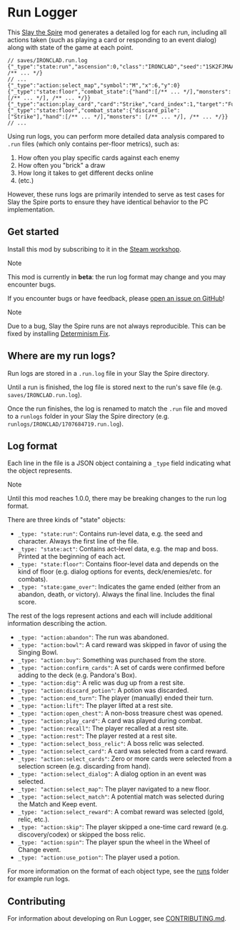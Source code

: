 # Run Logger

This [Slay the Spire](https://store.steampowered.com/app/646570/Slay_the_Spire/) mod generates a detailed log for each
run, including all actions taken (such as playing a card or responding to an event dialog) along with state of the game
at each point.

```jsonc
// saves/IRONCLAD.run.log
{"_type":"state:run","ascension":0,"class":"IRONCLAD","seed":"1SK2FJMAA7GY1", /** ... */}
// ...
{"_type":"action:select_map","symbol":"M","x":6,"y":0}
{"_type":"state:floor","combat_state":{"hand":[/** ... */],"monsters": [/** ... */], /** ... */}}
{"_type":"action:play_card","card":"Strike","card_index":1,"target":"FuzzyLouseDefensive","target_index":0}
{"_type":"state:floor","combat_state":{"discard_pile":["Strike"],"hand":[/** ... */],"monsters": [/** ... */], /** ... */}}
// ...
```

Using run logs, you can perform more detailed data analysis compared to `.run` files (which only contains per-floor
metrics), such as:

1. How often you play specific cards against each enemy  
2. How often you "brick" a draw
3. How long it takes to get different decks online
4. (etc.)

However, these runs logs are primarily intended to serve as test cases for Slay the Spire ports to ensure they have
identical behavior to the PC implementation.

## Get started

Install this mod by subscribing to it in the [Steam workshop](https://steamcommunity.com/workshop/filedetails/?id=3156775649).

> [!NOTE]  
> This mod is currently in **beta**: the run log format may change and you may encounter bugs.
>
> If you encounter bugs or have feedback, please
> [open an issue on GitHub](https://github.com/colinking/runlogger/issues/new)!

> [!NOTE]  
> Due to a bug, Slay the Spire runs are not always reproducible. This can be fixed by installing
> [Determinism Fix](https://github.com/colinking/determinismfix).

## Where are my run logs?

Run logs are stored in a `.run.log` file in your Slay the Spire directory.

Until a run is finished, the log file is stored next to the run's save file (e.g. `saves/IRONCLAD.run.log`).

Once the run finishes, the log is renamed to match the `.run` file and moved to a `runlogs` folder in your Slay the
Spire directory (e.g. `runlogs/IRONCLAD/1707684719.run.log`). 

## Log format

Each line in the file is a JSON object containing a `_type` field indicating what the object represents.

> [!NOTE]  
> Until this mod reaches 1.0.0, there may be breaking changes to the run log format.

There are three kinds of "state" objects:
- `_type: "state:run"`: Contains run-level data, e.g. the seed and character. Always the first line of the file.
- `_type: "state:act"`: Contains act-level data, e.g. the map and boss. Printed at the beginning of each act.
- `_type: "state:floor"`: Contains floor-level data and depends on the kind of floor (e.g. dialog options for events, 
  deck/enemies/etc. for combats).
- `_type: "state:game_over"`: Indicates the game ended (either from an abandon, death, or victory). Always the final
  line. Includes the final score.

The rest of the logs represent actions and each will include additional information describing the action.
- `_type: "action:abandon"`: The run was abandoned.
- `_type: "action:bowl"`: A card reward was skipped in favor of using the Singing Bowl.
- `_type: "action:buy"`: Something was purchased from the store.
- `_type: "action:confirm_cards"`: A set of cards were confirmed before adding to the deck (e.g. Pandora's Box).
- `_type: "action:dig"`: A relic was dug up from a rest site.
- `_type: "action:discard_potion"`: A potion was discarded.
- `_type: "action:end_turn"`: The player (manually) ended their turn.
- `_type: "action:lift"`: The player lifted at a rest site.
- `_type: "action:open_chest"`: A non-boss treasure chest was opened.
- `_type: "action:play_card"`: A card was played during combat.
- `_type: "action:recall"`: The player recalled at a rest site.
- `_type: "action:rest"`: The player rested at a rest site.
- `_type: "action:select_boss_relic"`: A boss relic was selected.
- `_type: "action:select_card"`: A card was selected from a card reward.
- `_type: "action:select_cards"`: Zero or more cards were selected from a selection screen (e.g. discarding from hand).
- `_type: "action:select_dialog"`: A dialog option in an event was selected.
- `_type: "action:select_map"`: The player navigated to a new floor.
- `_type: "action:select_match"`: A potential match was selected during the Match and Keep event.
- `_type: "action:select_reward"`: A combat reward was selected (gold, relic, etc.).
- `_type: "action:skip"`: The player skipped a one-time card reward (e.g. discovery/codex) or skipped the boss relic. 
- `_type: "action:spin"`: The player spun the wheel in the Wheel of Change event.
- `_type: "action:use_potion"`: The player used a potion.

For more information on the format of each object type, see the [runs](./runs) folder for example run logs.

## Contributing

For information about developing on Run Logger, see [CONTRIBUTING.md](.github/CONTRIBUTING.md).
